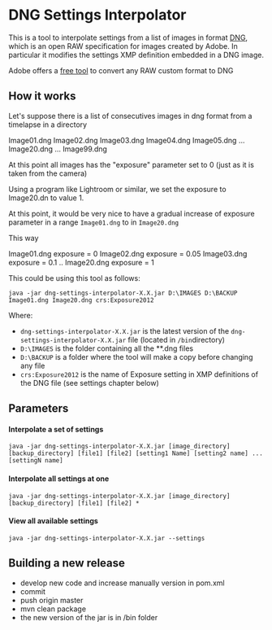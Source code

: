 # DNG Settings Interpolator

This is a tool to interpolate settings from a list of images in format [DNG](https://www.adobe.com/content/dam/acom/en/products/photoshop/pdfs/dng_spec_1.4.0.0.pdf), which is an open RAW specification for images created by Adobe. In particular it modifies the settings XMP definition embedded in a DNG image.
 

Adobe offers a [free tool](https://helpx.adobe.com/es/photoshop/using/adobe-dng-converter.html) to convert any RAW custom format to DNG

 
## How it works

Let's suppose there is a list of consecutives images in dng format from a timelapse in a directory

Image01.dng
Image02.dng
Image03.dng
Image04.dng
Image05.dng
...
Image20.dng
...
Image99.dng

At this point all images has the "exposure" parameter set to 0 (just as it is taken from the camera)

Using a program like Lightroom or similar, we set the exposure to Image20.dn to value 1.

At this point, it would be very nice to have a gradual increase of exposure parameter in a range `Image01.dng` to in `Image20.dng`

This way

Image01.dng exposure = 0
Image02.dng exposure = 0.05
Image03.dng exposure = 0.1
..
Image20.dng exposure = 1

This could be using this tool as follows:

`java -jar dng-settings-interpolator-X.X.jar D:\IMAGES D:\BACKUP Image01.dng Image20.dng crs:Exposure2012`

Where:

* `dng-settings-interpolator-X.X.jar` is the latest version of the `dng-settings-interpolator-X.X.jar` file (located in `/bin`directory) 
* `D:\IMAGES` is the folder containing all the **.dng files
* `D:\BACKUP` is a folder where the tool will make a copy before changing any file
* `crs:Exposure2012` is the name of Exposure setting in XMP definitions of the DNG file (see settings chapter below) 



## Parameters


#### Interpolate a set of settings 

`java -jar dng-settings-interpolator-X.X.jar [image_directory] [backup_directory] [file1] [file2] [setting1 Name] [setting2 name] ... [settingN name]`

 
#### Interpolate all settings at one

`java -jar dng-settings-interpolator-X.X.jar [image_directory] [backup_directory] [file1] [file2] *`
 
#### View all available settings

`java -jar dng-settings-interpolator-X.X.jar --settings`


## Building a new release

* develop new code and increase manually version in pom.xml
* commit
* push origin master
* mvn clean package
* the new version of the jar is in /bin folder
